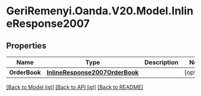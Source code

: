 # GeriRemenyi.Oanda.V20.Model.InlineResponse2007
## Properties

Name | Type | Description | Notes
------------ | ------------- | ------------- | -------------
**OrderBook** | [**InlineResponse2007OrderBook**](InlineResponse2007OrderBook.md) |  | [optional] 

[[Back to Model list]](../README.md#documentation-for-models) [[Back to API list]](../README.md#documentation-for-api-endpoints) [[Back to README]](../README.md)

